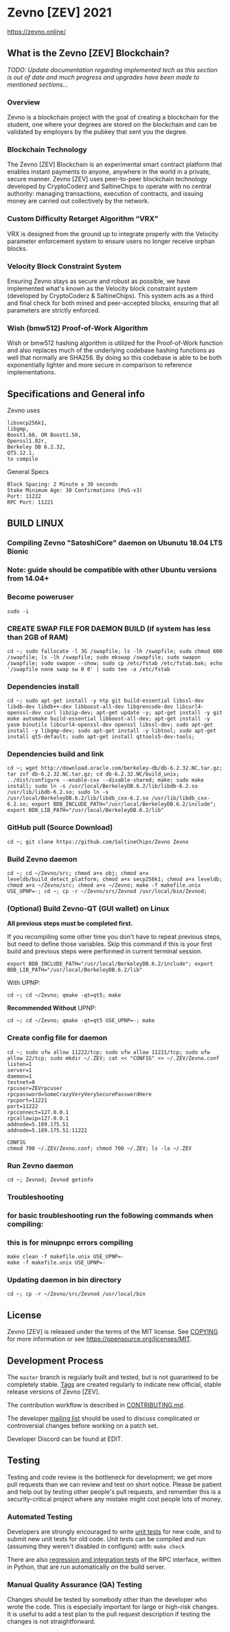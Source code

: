 Zevno [ZEV] 2021
===========================================================================================

https://zevno.online/

What is the Zevno [ZEV] Blockchain?
-----------------------------------------
*TODO: Update documentation regarding implemented tech as this section is out of date and much progress and upgrades have been made to mentioned sections...*

### Overview
Zevno is a blockchain project with the goal of creating a blockchain for the student, one where your degrees are stored on the blockchain and can be validated by employers by the pubkey that sent you the degree.

### Blockchain Technology
The Zevno [ZEV] Blockchain is an experimental smart contract platform that enables 
instant payments to anyone, anywhere in the world in a private, secure manner. 
Zevno [ZEV] uses peer-to-peer blockchain technology developed by CryptoCoderz and SaltineChips to operate
with no central authority: managing transactions, execution of contracts, and 
issuing money are carried out collectively by the network.

### Custom Difficulty Retarget Algorithm “VRX”
VRX is designed from the ground up to integrate properly with the Velocity parameter enforcement system to ensure users no longer receive orphan blocks.

### Velocity Block Constraint System
Ensuring Zevno stays as secure and robust as possible, we have implemented what's known as the Velocity block constraint system (developed by CryptoCoderz & SaltineChips). This system acts as a third and final check for both mined and peer-accepted blocks, ensuring that all parameters are strictly enforced.

### Wish (bmw512) Proof-of-Work Algorithm
Wish or bmw512 hashing algorithm is utilized for the Proof-of-Work function and also replaces much of the underlying codebase hashing functions as well that normally are SHA256. By doing so this codebase is able to be both exponentially lighter and more secure in comparison to reference implementations.

Specifications and General info
------------------
Zevno uses 

	libsecp256k1,
	libgmp,
	Boost1.68, OR Boost1.58,  
	Openssl1.02r,
	Berkeley DB 6.2.32,
	QT5.12.1,
	to compile


General Specs

	Block Spacing: 2 Minute ± 30 seconds
	Stake Minimum Age: 30 Confirmations (PoS-v3)
	Port: 11222
	RPC Port: 11221


BUILD LINUX
-----------
### Compiling Zevno "SatoshiCore" daemon on Ubunutu 18.04 LTS Bionic
### Note: guide should be compatible with other Ubuntu versions from 14.04+

### Become poweruser
```
sudo -i
```
### CREATE SWAP FILE FOR DAEMON BUILD (if system has less than 2GB of RAM)
```
cd ~; sudo fallocate -l 3G /swapfile; ls -lh /swapfile; sudo chmod 600 /swapfile; ls -lh /swapfile; sudo mkswap /swapfile; sudo swapon /swapfile; sudo swapon --show; sudo cp /etc/fstab /etc/fstab.bak; echo '/swapfile none swap sw 0 0' | sudo tee -a /etc/fstab
```

### Dependencies install
```
cd ~; sudo apt-get install -y ntp git build-essential libssl-dev libdb-dev libdb++-dev libboost-all-dev libqrencode-dev libcurl4-openssl-dev curl libzip-dev; apt-get update -y; apt-get install -y git make automake build-essential libboost-all-dev; apt-get install -y yasm binutils libcurl4-openssl-dev openssl libssl-dev; sudo apt-get install -y libgmp-dev; sudo apt-get install -y libtool; sudo apt-get install qt5-default; sudo apt-get install qttools5-dev-tools;
```

### Dependencies build and link
```
cd ~; wget http://download.oracle.com/berkeley-db/db-6.2.32.NC.tar.gz; tar zxf db-6.2.32.NC.tar.gz; cd db-6.2.32.NC/build_unix; ../dist/configure --enable-cxx --disable-shared; make; sudo make install; sudo ln -s /usr/local/BerkeleyDB.6.2/lib/libdb-6.2.so /usr/lib/libdb-6.2.so; sudo ln -s /usr/local/BerkeleyDB.6.2/lib/libdb_cxx-6.2.so /usr/lib/libdb_cxx-6.2.so; export BDB_INCLUDE_PATH="/usr/local/BerkeleyDB.6.2/include"; export BDB_LIB_PATH="/usr/local/BerkeleyDB.6.2/lib"
```

### GitHub pull (Source Download)
```
cd ~; git clone https://github.com/SaltineChips/Zevno Zevno
```

### Build Zevno daemon
```
cd ~; cd ~/Zevno/src; chmod a+x obj; chmod a+x leveldb/build_detect_platform; chmod a+x secp256k1; chmod a+x leveldb; chmod a+x ~/Zevno/src; chmod a+x ~/Zevno; make -f makefile.unix USE_UPNP=-; cd ~; cp -r ~/Zevno/src/Zevnod /usr/local/bin/Zevnod;
```

### (Optional) Build Zevno-QT (GUI wallet) on Linux 

**All previous steps must be completed first.**

If you recompiling some other time you don't have to repeat previous steps, but need to define those variables. Skip this command if this is your first build and previous steps were performed in current terminal session.
```
export BDB_INCLUDE_PATH="/usr/local/BerkeleyDB.6.2/include"; export BDB_LIB_PATH="/usr/local/BerkeleyDB.6.2/lib"
```

With UPNP:

```
cd ~; cd ~/Zevno; qmake -qt=qt5; make
```

**Recommended Without** UPNP:

```
cd ~; cd ~/Zevno; qmake -qt=qt5 USE_UPNP=-; make
```



### Create config file for daemon
```
cd ~; sudo ufw allow 11222/tcp; sudo ufw allow 11221/tcp; sudo ufw allow 22/tcp; sudo mkdir ~/.ZEV; cat << "CONFIG" >> ~/.ZEV/Zevno.conf
listen=1
server=1
daemon=1
testnet=0
rpcuser=ZEVrpcuser
rpcpassword=SomeCrazyVeryVerySecurePasswordHere
rpcport=11221
port=11222
rpcconnect=127.0.0.1
rpcallowip=127.0.0.1
addnode=5.189.175.51
addnode=5.189.175.51:11222

CONFIG
chmod 700 ~/.ZEV/Zevno.conf; chmod 700 ~/.ZEV; ls -la ~/.ZEV
```

### Run Zevno daemon
```
cd ~; Zevnod; Zevnod getinfo
```

### Troubleshooting
### for basic troubleshooting run the following commands when compiling:
### this is for minupnpc errors compiling

```
make clean -f makefile.unix USE_UPNP=-
make -f makefile.unix USE_UPNP=-
```
### Updating daemon in bin directory
```
cd ~; cp -r ~/Zevno/src/Zevnod /usr/local/bin
```

License
-------

Zevno [ZEV] is released under the terms of the MIT license. See [COPYING](COPYING) for more
information or see https://opensource.org/licenses/MIT.

Development Process
-------------------

The `master` branch is regularly built and tested, but is not guaranteed to be
completely stable. [Tags](https://github.com/SaltineChips/Zevno/Tags) are created
regularly to indicate new official, stable release versions of Zevno [ZEV].

The contribution workflow is described in [CONTRIBUTING.md](CONTRIBUTING.md).

The developer [mailing list](https://lists.linuxfoundation.org/mailman/listinfo/bitcoin-dev)
should be used to discuss complicated or controversial changes before working
on a patch set.

Developer Discord can be found at EDIT.

Testing
-------

Testing and code review is the bottleneck for development; we get more pull
requests than we can review and test on short notice. Please be patient and help out by testing
other people's pull requests, and remember this is a security-critical project where any mistake might cost people
lots of money.

### Automated Testing

Developers are strongly encouraged to write [unit tests](/doc/unit-tests.md) for new code, and to
submit new unit tests for old code. Unit tests can be compiled and run
(assuming they weren't disabled in configure) with: `make check`

There are also [regression and integration tests](/qa) of the RPC interface, written
in Python, that are run automatically on the build server.

### Manual Quality Assurance (QA) Testing

Changes should be tested by somebody other than the developer who wrote the
code. This is especially important for large or high-risk changes. It is useful
to add a test plan to the pull request description if testing the changes is
not straightforward.
